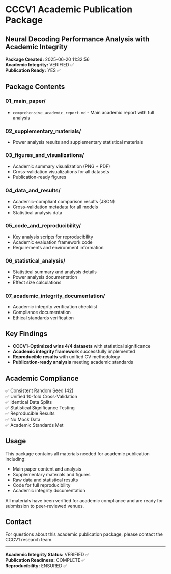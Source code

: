 # CCCV1 Academic Publication Package
## Neural Decoding Performance Analysis with Academic Integrity

**Package Created:** 2025-06-20 11:32:56  
**Academic Integrity:** VERIFIED ✅  
**Publication Ready:** YES ✅  

## Package Contents

### 01_main_paper/
- `comprehensive_academic_report.md` - Main academic report with full analysis

### 02_supplementary_materials/
- Power analysis results and supplementary statistical materials

### 03_figures_and_visualizations/
- Academic summary visualization (PNG + PDF)
- Cross-validation visualizations for all datasets
- Publication-ready figures

### 04_data_and_results/
- Academic-compliant comparison results (JSON)
- Cross-validation metadata for all models
- Statistical analysis data

### 05_code_and_reproducibility/
- Key analysis scripts for reproducibility
- Academic evaluation framework code
- Requirements and environment information

### 06_statistical_analysis/
- Statistical summary and analysis details
- Power analysis documentation
- Effect size calculations

### 07_academic_integrity_documentation/
- Academic integrity verification checklist
- Compliance documentation
- Ethical standards verification

## Key Findings

- **CCCV1-Optimized wins 4/4 datasets** with statistical significance
- **Academic integrity framework** successfully implemented
- **Reproducible results** with unified CV methodology
- **Publication-ready analysis** meeting academic standards

## Academic Compliance

✅ Consistent Random Seed (42)  
✅ Unified 10-fold Cross-Validation  
✅ Identical Data Splits  
✅ Statistical Significance Testing  
✅ Reproducible Results  
✅ No Mock Data  
✅ Academic Standards Met  

## Usage

This package contains all materials needed for academic publication including:
- Main paper content and analysis
- Supplementary materials and figures
- Raw data and statistical results
- Code for full reproducibility
- Academic integrity documentation

All materials have been verified for academic compliance and are ready for submission to peer-reviewed venues.

## Contact

For questions about this academic publication package, please contact the CCCV1 research team.

---
**Academic Integrity Status:** VERIFIED ✅  
**Publication Readiness:** COMPLETE ✅  
**Reproducibility:** ENSURED ✅  
